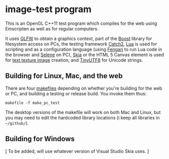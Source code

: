 # image-test program

This is an OpenGL C++11 test program which compiles for the web using Emscripten as well as for regular computers.

It uses [GLFW](http://www.glfw.org/) to obtain a graphics context, part of the [Boost](https://www.boost.org/) library for filesystem access on PCs, the testing framework [Catch2](https://github.com/catchorg/Catch2), [Lua](https://www.lua.org/) is used for scripting and as a configuration language (using [Fengari](https://fengari.io/) to run Lua code in the browser and [Selene](https://github.com/jeremyong/Selene) on PC), [Skia](https://skia.org/) or the HTML 5 Canvas element is used for [text texture image](https://webgl2fundamentals.org/webgl/lessons/webgl-text-texture.html) creation, and [TinyUTF8](https://github.com/DuffsDevice/tinyutf8) for Unicode strings.

## Building for Linux, Mac, and the web

There are four [makefiles](https://en.wikipedia.org/wiki/Makefile) depending on whether you're building for the web or PC, and building a testing or release build. You invoke them thus:

`makefile -f make_pc_test`

The desktop versions of the makefile will work on both Mac and Linux, but you may need to edit the hardcoded library locations (i keep all libraries in `~/github/`).

## Building for Windows

[ To be added, will use whatever version of Visual Studio Skia uses. ]

